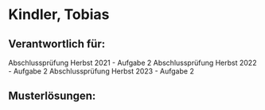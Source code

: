 # Kindler, Tobias

## Verantwortlich für:

Abschlussprüfung Herbst 2021 - Aufgabe 2
Abschlussprüfung Herbst 2022 - Aufgabe 2
Abschlussprüfung Herbst 2023 - Aufgabe 2

## Musterlösungen:
